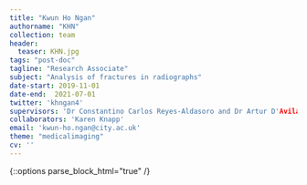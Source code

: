 ```yaml
---
title: "Kwun Ho Ngan"
authorname: "KHN"
collection: team
header:
  teaser: KHN.jpg
tags: "post-doc"
tagline: "Research Associate"
subject: "Analysis of fractures in radiographs"
date-start: 2019-11-01
date-end:  2021-07-01
twitter: 'khngan4'
supervisors: 'Dr Constantino Carlos Reyes-Aldasoro and Dr Artur D'Avila Garcez'
collaborators: 'Karen Knapp'
email: 'kwun-ho.ngan@city.ac.uk'
theme: "medicalimaging"
cv: ''
---
```

{::options parse_block_html="true" /}

<p align= "justify">
